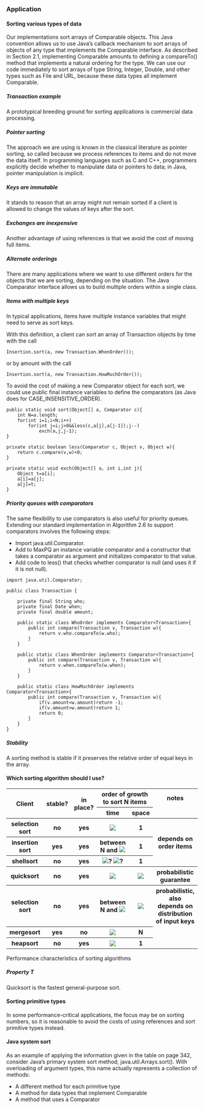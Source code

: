 ### Application

#### Sorting various types of data

Our implementations sort arrays of Comparable objects. This Java convention allows us to use Java’s callback mechanism to sort arrays of objects of any type that implements the Comparable interface. As described in Section 2.1, implementing Comparable amounts to defining a compareTo() method that implements a natural ordering for the type. We can use our code immediately to sort arrays of type String, Integer, Double, and other types such as File and URL, because these data types all implement Comparable.

##### Transaction example

A prototypical breeding ground for sorting applications is commercial data processing.

##### Pointer sorting

The approach we are using is known in the classical literature as pointer sorting, so called because we process references to items and do not move the data itself. In programming languages such as C and C++, programmers explicitly decide whether to manipulate data or pointers to data; in Java, pointer manipulation is implicit.

##### Keys are immutable

It stands to reason that an array might not remain sorted if a client is allowed to change the values of keys after the sort.

##### Exchanges are inexpensive

Another advantage of using references is that we avoid the cost of moving full items.

##### Alternate orderings

There are many applications where we want to use different orders for the objects that we are sorting, depending on the situation. The Java Comparator interface allows us to build multiple orders within a single class.

##### Items with multiple keys

In typical applications, items have multiple instance variables that might need to serve as sort keys.

With this definition, a client can sort an array of Transaction objects by time with the call
```
Insertion.sort(a, new Transaction.WhenOrder());
```
or by amount with the call
```
Insertion.sort(a, new Transaction.HowMuchOrder());
```

To avoid the cost of making a new Comparator object for each sort, we could use public final instance variables to define the comparators (as Java does for CASE_INSENSITIVE_ORDER).

```
public static void sort(Object[] a, Comparator c){
    int N=a.length;
    for(int i=1;i<N;i++)
        for(int j=i;j>0&&less(c,a[j],a[j-1]);j--)
            exch(a,j,j-1);
}

private static boolean less(Comparator c, Object v, Object w){
    return c.compare(v,w)<0;
}

private static void exch(Object[] a, int i,int j){
    Object t=a[i];
    a[i]=a[j];
    a[j]=t;
}
```

##### Priority queues with comparators

The same flexibility to use comparators is also useful for priority queues. Extending our standard implementation in Algorithm 2.6 to support comparators involves the following steps:
* Import java.util.Comparator.
* Add to MaxPQ an instance variable comparator and a constructor that takes a
comparator as argument and initializes comparator to that value.
* Add code to less() that checks whether comparator is null (and uses it if it is
not null).

```
import java.util.Comparator;

public class Transaction {

    private final String who;
    private final Date when;
    private final double amount;
    
    public static class WhoOrder implements Comparator<Transaction>{
        public int compare(Transaction v, Transaction w){
            return v.who.compareTo(w.who);
        }
    }

    public static class WhenOrder implements Comparator<Transaction>{
        public int compare(Transaction v, Transaction w){
            return v.when.compareTo(w.when);
        }
    }

    public static class HowMuchOrder implements Comparator<Transaction>{
        public int compare(Transaction v, Transaction w){
            if(v.amount<w.amount)return -1;
            if(v.amount>w.amount)return 1;
            return 0;
        }
    }
}
```

##### Stability

A sorting method is stable if it preserves the relative order of equal keys in the array.

#### Which sorting algorithm should I use?

<table>
    <tr>
        <th rowspan="2">Client</th>
        <th rowspan="2">stable?</th>
        <th rowspan="2">in place?</th>
        <th colspan="2">order of growth to sort N items</th>
        <th >notes</th>
    </tr>
    <tr>
        <th>time</th>
        <th>space</th>
    </tr>
    <tr>
        <th>selection sort</th>
        <th>no</th>
        <th>yes</th>
        <th><img src="http://latex.codecogs.com/gif.latex?NlogN"></th>
        <th>1</th>
        <th rowspan="3">depends on order items</th>
    </tr>
    <tr>
        <th>insertion sort</th>
        <th>yes</th>
        <th>yes</th>
        <th>between N and <img src="http://latex.codecogs.com/gif.latex?N^2"></th>
        <th>1</th>
    </tr>
    <tr>
        <th>shellsort</th>
        <th>no</th>
        <th>yes</th>
        <th>
        <img src="http://latex.codecogs.com/gif.latex?NlogN">?
        <img src="http://latex.codecogs.com/gif.latex?N^{\frac{6}/5}">?</th>
        <th>1</th>
    </tr>
    <tr>
        <th>quicksort</th>
        <th>no</th>
        <th>yes</th>
        <th><img src="http://latex.codecogs.com/gif.latex?NlogN"></th>
        <th><img src="http://latex.codecogs.com/gif.latex?lgN"></th>
        <th>probabilistic guarantee</th>
    </tr>
    <tr>
        <th>selection sort</th>
        <th>no</th>
        <th>yes</th>
        <th>between N and <img src="http://latex.codecogs.com/gif.latex?NlogN"></th>
        <th><img src="http://latex.codecogs.com/gif.latex?lgN"></th>
        <th>probabilistic, also depends on distribution of input keys</th>
    </tr>
    <tr>
        <th>mergesort</th>
        <th>yes</th>
        <th>no</th>
        <th><img src="http://latex.codecogs.com/gif.latex?NlogN"></th>
        <th>N</th>
    </tr>
    <tr>
        <th>heapsort</th>
        <th>no</th>
        <th>yes</th>
        <th><img src="http://latex.codecogs.com/gif.latex?NlogN"></th>
        <th>1</th>
    </tr>
</table>
Performance characteristics of sorting algorithms

##### Property T

Quicksort is the fastest general-purpose sort.

#### Sorting primitive types

In some performance-critical applications, the focus may be on sorting numbers, so it is reasonable to avoid the costs of using references and sort primitive types instead.

#### Java system sort

As an example of applying the information given in the table on page 342, consider Java’s primary system sort method,  java.util.Arrays.sort(). With overloading of argument types, this name actually represents a collection of methods:

* A different method for each primitive type
* A method for data types that implement Comparable
* A method that uses a Comparator
